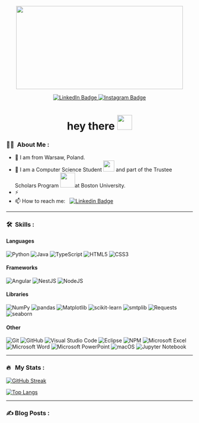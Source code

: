 <p align="center"><img src="https://media.giphy.com/media/dWesBcTLavkZuG35MI/giphy.gif" width="450" height="225"  /></p>
<p align="center">
<a href="http://linkedin.com/in/nguyenle04/">
  <img src="https://img.shields.io/badge/LinkedIn-blue?style=for-the-badge&logo=linkedin&logoColor=white" alt="LinkedIn Badge">
</a>
<a href="https://www.instagram.com/dailydose.of.python/">
  <img src="https://img.shields.io/badge/dailydose.of.python-red?style=for-the-badge&logo=instagram&logoColor=white" alt="Instagram Badge">
</a>
</p>
<h1 align="center">hey there <img src="https://media.giphy.com/media/hvRJCLFzcasrR4ia7z/giphy.gif" width="40"></h1>

### :man_technologist: &nbsp;About Me :
- 🔭 I am from Warsaw, Poland.
- 🌱 I am a Computer Science Student <img src="https://media.giphy.com/media/WUlplcMpOCEmTGBtBW/giphy.gif" width="30"> and part of the Trustee Scholars Program <img src="https://www.atlantapublicschools.us/cms/lib/GA01000924/Centricity/Domain/9710/Cap.gif" width="40">at Boston University.
- ⚡ <!--In my free time I solve problems on GeeksforGeeks and read tech articles.-->
- 📫 How to reach me: &nbsp; [![Linkedin Badge](https://img.shields.io/badge/-nguyenle04-blue?style=flat&logo=Linkedin&logoColor=white)](https://www.linkedin.com/in/nguyenle04)

---

### 🛠 &nbsp;Skills :

#### Languages
![Python](https://img.shields.io/badge/Python-14354C?style=for-the-badge&logo=python&logoColor=white)
![Java](https://img.shields.io/badge/Java-ED8B00?style=for-the-badge&logo=openjdk&logoColor=white)
![TypeScript](https://img.shields.io/badge/typescript-%23007ACC.svg?style=for-the-badge&logo=typescript&logoColor=white)
![HTML5](https://img.shields.io/badge/html5-%23E34F26.svg?style=for-the-badge&logo=html5&logoColor=white)
![CSS3](https://img.shields.io/badge/css-%231572B6.svg?style=for-the-badge&logo=css3&logoColor=white)

#### Frameworks
![Angular](https://img.shields.io/badge/angular-%23DD0031.svg?style=for-the-badge&logo=angular&logoColor=white)
![NestJS](https://img.shields.io/badge/nestjs-%23E0234E.svg?style=for-the-badge&logo=nestjs&logoColor=white)
![NodeJS](https://img.shields.io/badge/node.js-6DA55F?style=for-the-badge&logo=node.js&logoColor=white)

#### Libraries
![NumPy](https://img.shields.io/badge/numpy-%23013243.svg?style=for-the-badge&logo=numpy&logoColor=white)
![pandas](https://img.shields.io/badge/pandas-%23150458.svg?style=for-the-badge&logo=pandas&logoColor=white)
![Matplotlib](https://img.shields.io/badge/Matplotlib-%23007ACC?style=for-the-badge&logo=python&logoColor=white)
![scikit-learn](https://img.shields.io/badge/scikit--learn-%23F7931E.svg?style=for-the-badge&logo=scikit-learn&logoColor=white)
![smtplib](https://img.shields.io/badge/smtplib-%23Orange?style=for-the-badge&logo=python&logoColor=white)
![Requests](https://img.shields.io/badge/requests-14354C?style=for-the-badge&logo=python&logoColor=white)
![seaborn](https://img.shields.io/badge/seaborn-%23121011?style=for-the-badge&logo=python&logoColor=white)

#### Other
![Git](https://img.shields.io/badge/git-%23F05033.svg?style=for-the-badge&logo=git&logoColor=white)
![GitHub](https://img.shields.io/badge/github-%23121011.svg?style=for-the-badge&logo=github&logoColor=white)
![Visual Studio Code](https://img.shields.io/badge/VS%20Code-0078d7.svg?style=for-the-badge&logo=visual-studio-code&logoColor=white)
![Eclipse](https://img.shields.io/badge/Eclipse-FE7A16.svg?style=for-the-badge&logo=Eclipse&logoColor=white)
![NPM](https://img.shields.io/badge/NPM-%23CB3837.svg?style=for-the-badge&logo=npm&logoColor=white)
![Microsoft Excel](https://img.shields.io/badge/Excel-217346?style=for-the-badge&logo=microsoft-excel&logoColor=white)
![Microsoft Word](https://img.shields.io/badge/Word-2B579A?style=for-the-badge&logo=microsoft-word&logoColor=white)
![Microsoft PowerPoint](https://img.shields.io/badge/Powerpoint-B7472A?style=for-the-badge&logo=microsoft-powerpoint&logoColor=white)
![macOS](https://img.shields.io/badge/macOS-000000?style=for-the-badge&logo=macos&logoColor=F0F0F0)
![Jupyter Notebook](https://img.shields.io/badge/jupyter%20notebook-%23E34F26.svg?style=for-the-badge&logo=jupyter&logoColor=white)

---

### 🔥 &nbsp; My Stats :
[![GitHub Streak](http://github-readme-streak-stats.herokuapp.com?user=FilipLe&theme=dark&background=000000)](https://git.io/streak-stats)

[![Top Langs](https://github-readme-stats.vercel.app/api/top-langs/?username=FilipLe&layout=compact&theme=vision-friendly-dark)](https://github.com/FilipLe/github-readme-stats)

---

### ✍️ Blog Posts : 
<!--
- [How to Create REST APIs with Java and Spring Boot](https://www.twilio.com/blog/create-rest-apis-java-spring-boot)
- [How to Implement Memoization in React to Improve Performance](https://www.sitepoint.com/implement-memoization-in-react-to-improve-performance/)
- [How to Create an Impressive GitHub Profile README](https://www.sitepoint.com/github-profile-readme/) BLOG-POST-LIST:START -->
<!-- BLOG-POST-LIST:END -->
